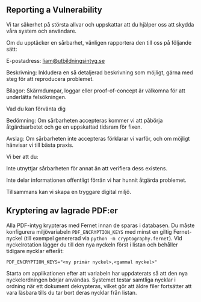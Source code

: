 ## Reporting a Vulnerability

Vi tar säkerhet på största allvar och uppskattar att du hjälper oss att skydda våra system och användare.

Om du upptäcker en sårbarhet, vänligen rapportera den till oss på följande sätt:

E-postadress: liam@utbildningsintyg.se

Beskrivning: Inkludera en så detaljerad beskrivning som möjligt, gärna med steg för att reproducera problemet.

Bilagor: Skärmdumpar, loggar eller proof-of-concept är välkomna för att underlätta felsökningen.

Vad du kan förvänta dig

Bedömning: Om sårbarheten accepteras kommer vi att påbörja åtgärdsarbetet och ge en uppskattad tidsram för fixen.

Avslag: Om sårbarheten inte accepteras förklarar vi varför, och om möjligt hänvisar vi till bästa praxis.

Vi ber att du:

Inte utnyttjar sårbarheten för annat än att verifiera dess existens.

Inte delar informationen offentligt förrän vi har hunnit åtgärda problemet.

Tillsammans kan vi skapa en tryggare digital miljö.

## Kryptering av lagrade PDF:er

Alla PDF-intyg krypteras med Fernet innan de sparas i databasen. Du måste konfigurera miljövariabeln `PDF_ENCRYPTION_KEYS` med minst en giltig Fernet-nyckel (till exempel genererad via `python -m cryptography.fernet`). Vid nyckelrotation lägger du till den nya nyckeln först i listan och behåller tidigare nycklar efteråt:

```
PDF_ENCRYPTION_KEYS="<ny primär nyckel>,<gammal nyckel>"
```

Starta om applikationen efter att variabeln har uppdaterats så att den nya nyckelordningen börjar användas. Systemet testar samtliga nycklar i ordning när ett dokument dekrypteras, vilket gör att äldre filer fortsätter att vara läsbara tills du tar bort deras nycklar från listan.
